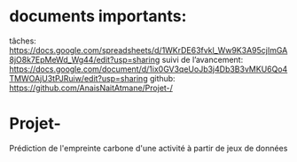 # documents importants:
tâches: https://docs.google.com/spreadsheets/d/1WKrDE63fvkl_Ww9K3A95cjImGA8jO8k7EpMeWd_Wg44/edit?usp=sharing
suivi de l’avancement: https://docs.google.com/document/d/1ix0GV3qeUoJb3j4Db3B3vMKU6Qo4TMWOAjU3tPJRuiw/edit?usp=sharing
github: https://github.com/AnaisNaitAtmane/Projet-/

# Projet-
Prédiction de l'empreinte carbone d'une activité à partir  de jeux de données
